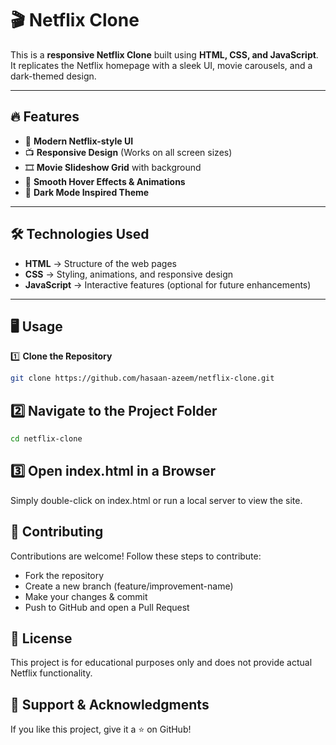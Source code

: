 # 🎬 Netflix Clone  

This is a **responsive Netflix Clone** built using **HTML, CSS, and JavaScript**. It replicates the Netflix homepage with a sleek UI, movie carousels, and a dark-themed design.  

---

## 🔥 Features  

- 🎥 **Modern Netflix-style UI**  
- 📺 **Responsive Design** (Works on all screen sizes)  
- 🎞 **Movie Slideshow Grid** with background  
- 🎨 **Smooth Hover Effects & Animations**  
- 🌙 **Dark Mode Inspired Theme**  

---

## 🛠 Technologies Used  

- **HTML** → Structure of the web pages  
- **CSS** → Styling, animations, and responsive design  
- **JavaScript** → Interactive features (optional for future enhancements)  

---

## 🖥 Usage  

1️⃣ **Clone the Repository**  
```sh
git clone https://github.com/hasaan-azeem/netflix-clone.git
```
## 2️⃣ Navigate to the Project Folder
```sh
cd netflix-clone
```
## 3️⃣ Open index.html in a Browser

Simply double-click on index.html or run a local server to view the site.

## 🤝 Contributing
Contributions are welcome! Follow these steps to contribute:

- Fork the repository
- Create a new branch (feature/improvement-name)
- Make your changes & commit
- Push to GitHub and open a Pull Request

## 📜 License

This project is for educational purposes only and does not provide actual Netflix functionality.

## 🌟 Support & Acknowledgments
If you like this project, give it a ⭐ on GitHub!


